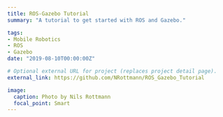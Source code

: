 ```yaml
---
title: ROS-Gazebo Tutorial
summary: "A tutorial to get started with ROS and Gazebo."

tags:
- Mobile Robotics
- ROS
- Gazebo
date: "2019-08-10T00:00:00Z"

# Optional external URL for project (replaces project detail page).
external_link: https://github.com/NRottmann/ROS_Gazebo_Tutorial

image:
  caption: Photo by Nils Rottmann
  focal_point: Smart
---
```

